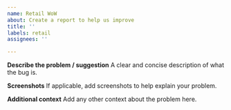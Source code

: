 ```yaml
---
name: Retail WoW
about: Create a report to help us improve
title: ''
labels: retail
assignees: ''

---
```


**Describe the problem / suggestion**
A clear and concise description of what the bug is.

**Screenshots**
If applicable, add screenshots to help explain your problem.

**Additional context**
Add any other context about the problem here.
